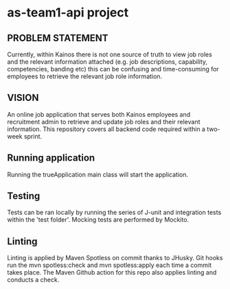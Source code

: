 <h1>as-team1-api project</h1>

<h2>PROBLEM STATEMENT</h2>
<p>Currently, within Kainos there is not one source of truth
to view job roles and the relevant information attached
(e.g. job descriptions, capability, competencies, banding etc)
this can be confusing and time-consuming for employees to retrieve
the relevant job role information.</p>

<h2>VISION</h2>
<p>An online job application that serves both Kainos employees and
recruitment admin to retrieve and update job roles and their relevant information.
This repository covers all backend code required within a two-week sprint. </p>

<h2>Running application</h2>
Running the trueApplication main class will start the application.


<h2>Testing</h2>
Tests can be ran locally by running the series of
J-unit and integration tests within the 'test folder'.
Mocking tests are performed by Mockito.

<h2>Linting</h2>
Linting is applied by Maven Spotless on commit thanks to JHusky.
Git hooks run the mvn spotless:check and mvn spotless:apply each time a commit takes place.
The Maven Github action for this repo also applies linting and conducts a check.
